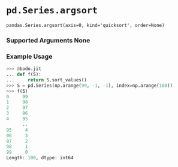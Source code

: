 # `pd.Series.argsort`

`pandas.Series.argsort(axis=0, kind='quicksort', order=None)`

### Supported Arguments None

### Example Usage

``` py
>>> @bodo.jit
... def f(S):
...     return S.sort_values()
>>> S = pd.Series(np.arange(99, -1, -1), index=np.arange(100))
>>> f(S)
0     99
1     98
2     97
3     96
4     95
      ..
95     4
96     3
97     2
98     1
99     0
Length: 100, dtype: int64
```

